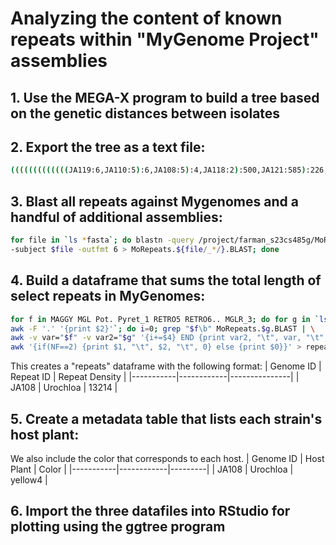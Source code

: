 # Analyzing the content of known repeats within "MyGenome Project" assemblies

## 1. Use the MEGA-X program to build a tree based on the genetic distances between isolates

## 2. Export the tree as a text file:
```bash
(((((((((((((JA119:6,JA110:5):6,JA108:5):4,JA118:2):500,JA121:585):226,JA109:597):976,U276:2399):1124,(U270:3766,(T6:1250,T21:1508):525):1539):534,JA174:2084):303,JA158:2502):906,T29:3893):45785,(RN1:42154,(PmJA115:2973,JA171:-640):36140):11131):2657,(CD86:28728,(DsLIZ:2934,JA125:-1036):26840):27698):1184,Pm1:56414,(CrA8401:70532,Cr9010:70452):43950);
```
## 3. Blast all repeats against Mygenomes and a handful of additional assemblies:
```bash
for file in `ls *fasta`; do blastn -query /project/farman_s23cs485g/MoRepeats.fasta \
-subject $file -outfmt 6 > MoRepeats.${file/_*/}.BLAST; done
```
## 4. Build a dataframe that sums the total length of select repeats in MyGenomes:
```bash
for f in MAGGY MGL Pot. Pyret_1 RETRO5 RETRO6.. MGLR_3; do for g in `ls *BLAST | \
awk -F '.' '{print $2}'`; do i=0; grep "$f\b" MoRepeats.$g.BLAST | \
awk -v var="$f" -v var2="$g" '{i+=$4} END {print var2, "\t", var, "\t", i}'; done; done |\
awk '{if(NF==2) {print $1, "\t", $2, "\t", 0} else {print $0}}' > repeats.heatmap.txt
```
This creates a "repeats" dataframe with the following format:
| Genome ID | Repeat ID | Repeat Density |
|-----------|------------|---------------|
|  JA108    |  Urochloa  |    13214      |


## 5. Create a metadata table that lists each strain's host plant:
We also include the color that corresponds to each host. 
| Genome ID | Host Plant |  Color  |
|-----------|------------|---------|
|  JA108    |  Urochloa  | yellow4 |

## 6. Import the three datafiles into RStudio for plotting using the ggtree program

